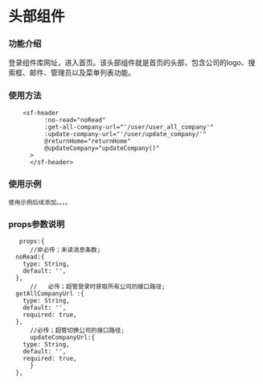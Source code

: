 # 头部组件 #


### 功能介绍 ### 

登录组件库网址，进入首页。该头部组件就是首页的头部，包含公司的logo、搜索框、邮件、管理员以及菜单列表功能。
  
  

### 使用方法 ###

        <sf-header
		      :no-read="noRead"
		      :get-all-company-url="'/user/user_all_company'"
		      :update-company-url="'/user/update_company/'"
		      @returnHome="returnHome"
		      @updateCompany="updateCompany()"
	      >
	      </sf-header>


### 使用示例 ###
    使用示例后续添加。。。。





### props参数说明 ###

       props:{
          //非必传；未读消息条数;
      noRead:{
        type: String,
        default: '',
      },
          //   必传；超管登录时获取所有公司的接口路径;
      getAllCompanyUrl :{
        type: String,
        default: '',
        required: true,
      },
          //必传；超管切换公司的接口路径;
		  updateCompanyUrl:{
        type: String,
        default: '',
        required: true,
		  }
	  },